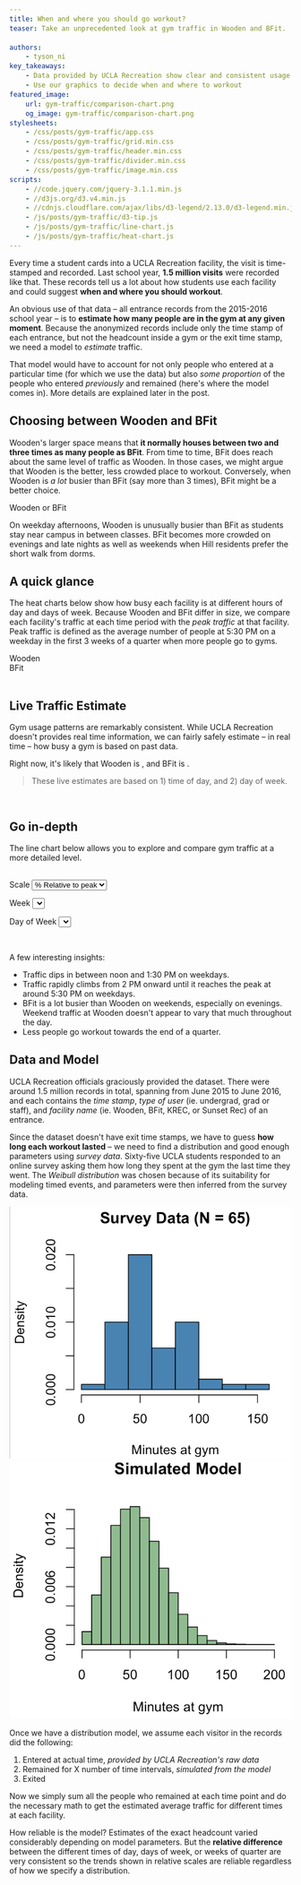 ```yaml
---
title: When and where you should go workout?
teaser: Take an unprecedented look at gym traffic in Wooden and BFit.

authors:
    - tyson_ni
key_takeaways:
    - Data provided by UCLA Recreation show clear and consistent usage patterns across Wooden and BFit
    - Use our graphics to decide when and where to workout
featured_image:
    url: gym-traffic/comparison-chart.png
    og_image: gym-traffic/comparison-chart.png
stylesheets:
    - /css/posts/gym-traffic/app.css
    - /css/posts/gym-traffic/grid.min.css
    - /css/posts/gym-traffic/header.min.css
    - /css/posts/gym-traffic/divider.min.css
    - /css/posts/gym-traffic/image.min.css
scripts:
    - //code.jquery.com/jquery-3.1.1.min.js
    - //d3js.org/d3.v4.min.js
    - //cdnjs.cloudflare.com/ajax/libs/d3-legend/2.13.0/d3-legend.min.js
    - /js/posts/gym-traffic/d3-tip.js
    - /js/posts/gym-traffic/line-chart.js
    - /js/posts/gym-traffic/heat-chart.js
---
```


Every time a student cards into a UCLA Recreation facility, the visit is time-stamped and recorded.
Last school year, **1.5 million visits** were recorded like that.
These records tell us a lot about how students use each facility and could suggest **when and where you should workout**.

An obvious use of that data – all entrance records from the 2015-2016 school year – is to **estimate how many people are in the gym at any given moment**.
Because the anonymized records include only the time stamp of each entrance, but not the headcount inside a gym or the exit time stamp, we need a model to *estimate* traffic.

That model would have to account for not only people who entered at a particular time (for which we use the data) but also *some proportion* of the people who entered *previously* and remained (here's where the model comes in). More details are explained later in the post.

## Choosing between Wooden and BFit

Wooden's larger space means that **it normally houses between two and three times as many people as
BFit**. From time to time, BFit does reach about the same level of traffic as Wooden. In those cases, we might argue that Wooden is the better, less crowded place to workout. Conversely, when Wooden is *a lot* busier than BFit (say more than 3 times), BFit might be a better choice.

  <div class='ui centered medium header'>Wooden or BFit</div>
  <div class='ui centered grid'>
    <div class='twelve wide column'>
      <div class='heat-chart' id='comparison-heatmap'></div>
    </div>
  </div>

On weekday afternoons, Wooden is unusually busier than BFit as students stay near campus in between classes. BFit becomes more crowded on evenings and late nights as well as weekends when Hill residents prefer the short walk from dorms.

## A quick glance

The heat charts below show how busy each facility is at different hours of day and days of week. Because Wooden and BFit differ in size, we compare each facility's traffic at each time period with the *peak traffic* at that facility. Peak traffic is defined as the average number of people at 5:30 PM on a weekday in the first 3 weeks of a quarter when more people go to gyms.

<div class='ui centered medium header'>Wooden</div>
<div class='ui centered grid'>
  <div class='twelve wide column'>
    <div class='heat-chart' id='wooden-heatmap'></div>
  </div>
</div>


<div class='ui centered medium header'>BFit</div>
<div class='ui centered grid'>
  <div class='twelve wide column'>
    <div class='heat-chart' id='bfit-heatmap'></div>
  </div>
</div>

<br>

## Live Traffic Estimate

Gym usage patterns are remarkably consistent. While UCLA Recreation doesn't provides real time information, we can fairly safely estimate – in real time – how busy a gym is based on past data.

Right now, it's likely that
<span class='wooden facility-name'>Wooden</span> is <span id='wooden-traffic-text'></span>, and
<span class='bfit facility-name'>BFit</span> is <span id='bfit-traffic-text'></span>.

> These live estimates are based on 1) time of day, and 2) day of week.

<br>

## Go in-depth  

The line chart below allows you to explore and compare gym traffic at a more detailed level.

<br>

<div class='ui grid' id='viz-selections'>
  <label>Scale</label>
  <select id='pick-scale'>
    <option value='relative'>% Relative to peak</option>
    <option value='absolute'>Number of people</option>
  </select>

  <label>Week</label>
  <select id='pick-week'></select>

  <label>Day of Week</label>
  <select id='pick-day'></select>
</div>

<div class='ui divider'></div>

<div class='ui centered grid'>
  <div class='twelve wide column'>
    <div class='line-chart' id='line-chart'></div>
  </div>
</div>

<br>

A few interesting insights:

* Traffic dips in between noon and 1:30 PM on weekdays.
* Traffic rapidly climbs from 2 PM onward until it reaches the peak at around 5:30 PM on weekdays.
* BFit is a lot busier than Wooden on weekends, especially on evenings. Weekend traffic at Wooden doesn't appear to vary that much throughout the day.
* Less people go workout towards the end of a quarter.


## Data and Model

UCLA Recreation officials graciously provided the dataset. There were around 1.5 million records in total, spanning from June 2015 to June 2016, and each contains the *time stamp*, *type of user* (ie. undergrad, grad or staff), and *facility name* (ie. Wooden, BFit, KREC, or Sunset Rec) of an entrance.

Since the dataset doesn't have exit time stamps, we have to guess **how long each workout lasted** – we need to find a distribution and good enough parameters using *survey data*. Sixty-five UCLA students responded to an online survey asking them how long they spent at the gym the last time they went. The *Weibull distribution* was chosen because of its suitability for modeling timed events, and parameters were then inferred from the survey data.

<img class='ui spaced medium image' src="/img/posts/gym-traffic/survey-histogram.png" />
<img class='ui spaced medium image' src="/img/posts/gym-traffic/model-histogram.png" />

Once we have a distribution model, we assume each visitor in the records did the following:

1. Entered at actual time, *provided by UCLA Recreation's raw data*
2. Remained for X number of time intervals, *simulated from the model*
3. Exited

Now we simply sum all the people who remained at each time point and do the necessary math to get the estimated average traffic for different times at each facility.

How reliable is the model? Estimates of the exact headcount varied considerably depending on model parameters. But the **relative difference** between the different times of day, days of week, or weeks of quarter are very consistent so the trends shown in relative scales are reliable regardless of how we specify a distribution.
